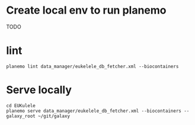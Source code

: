 # Create local env to run planemo

TODO

# lint

```
planemo lint data_manager/eukelele_db_fetcher.xml --biocontainers
```

# Serve locally

```
cd EUKulele
planemo serve data_manager/eukelele_db_fetcher.xml --biocontainers --galaxy_root ~/git/galaxy
```
